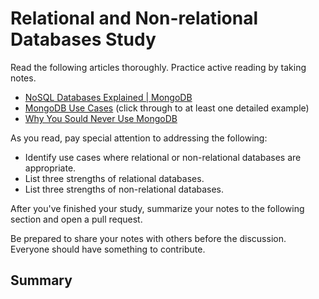 # Relational and Non-relational Databases Study

Read the following articles thoroughly. Practice active reading by taking notes.

-   [NoSQL Databases Explained | MongoDB](https://www.mongodb.com/nosql-explained)
-   [MongoDB Use Cases](http://docs.mongodb.org/ecosystem/use-cases/) (click
    through to at least one detailed example)
-   [Why You Sould Never Use MongoDB](http://www.sarahmei.com/blog/2013/11/11/why-you-should-never-use-mongodb/)

As you read, pay special attention to addressing the following:

-   Identify use cases where relational or non-relational databases are
    appropriate.
-   List three strengths of relational databases.
-   List three strengths of non-relational databases.

After you've finished your study, summarize your notes to the following section
and open a pull request.

Be prepared to share your notes with others before the discussion. Everyone
should have something to contribute.

## Summary

<!-- No sql is a tool for non relational databases, or at least for making better
sense out of both relational and non relational databases. If I understood any of this, relational databases make keeping things in one place, and adding data on the fly difficult. However while non relational databases do those things well, they don't allow for data structure to be as defined and take extra measures added in to hold down the structure. Also I would say that single view, would benefit as a non relational data base, 
and catalog is a great example of a relational database.  -->
